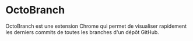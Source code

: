 # OctoBranch

OctoBranch est une extension Chrome qui permet de visualiser rapidement les derniers commits de toutes les branches d'un dépôt GitHub.

